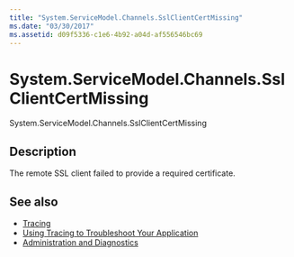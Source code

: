```yaml
---
title: "System.ServiceModel.Channels.SslClientCertMissing"
ms.date: "03/30/2017"
ms.assetid: d09f5336-c1e6-4b92-a04d-af556546bc69
---
```

# System.ServiceModel.Channels.SslClientCertMissing
System.ServiceModel.Channels.SslClientCertMissing  
  
## Description  
 The remote SSL client failed to provide a required certificate.  
  
## See also

- [Tracing](../../../../../docs/framework/wcf/diagnostics/tracing/index.md)
- [Using Tracing to Troubleshoot Your Application](../../../../../docs/framework/wcf/diagnostics/tracing/using-tracing-to-troubleshoot-your-application.md)
- [Administration and Diagnostics](../../../../../docs/framework/wcf/diagnostics/index.md)
